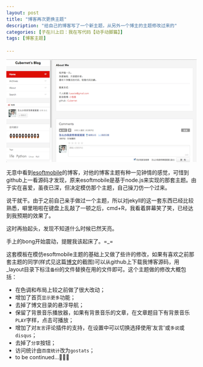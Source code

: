 ```yaml
---
layout: post
title: "博客再次更换主题"
description: "给自己的博客写了一个新主题，从另外一个博主的主题修改过来的"
categories: [子在川上曰：我在写代码【动手动脚篇】]
tags: [博客主题]

---
```


![image](/assets/images/2014-08-03-anothernewtheme.png)

无意中看到[esoftmobile](http://esoftmobile.com)的博客，对他的博客主题有种一见钟情的感觉，可惜到github上一看源码才发现，原来esoftmobile是基于node.js来实现的那套主题。由于实在喜爱，虽夜已深，但决定模仿那个主题，自己操刀仿一个过来。

<!-- more -->

说干就干。由于之前自己亲手做过一个主题，所以对jekyll的这一套东西已经比较熟悉，噼里啪啦在键盘上乱敲了一顿之后，cmd+R，我看着屏幕笑了笑，已经达到我预期的效果了。

这时再抬起头，发现不知道什么时候已然天亮。

手上的bong开始震动，提醒我该起床了。=_=

这套模板在模仿esoftmobile主题的基础上又做了些许的修改，如果有喜欢之前那套主题的同学(样式见这篇[博文](http://cubernet.github.io/new-theme/)的截图)可以从github上下载我博客源码，用_layout目录下标注`备份`的文件替换在用的文件即可。这个主题做的修改大概包括：

* 在色调和布局上较之前做了很大改动；
* 增加了首页`显示更多`功能；
* 去掉了博文目录的悬浮导航；
* 保留了背景音乐播放器，如果有背景音乐的文章，在文章题目下有背景音乐`PLAY`字样，点击可播放；
* 增加了对`友言`评论插件的支持，在设置中可以切换选择使用'友言'或`多说`或`disqus`；
* 去掉了`分享`按钮；
* 访问统计由`百度统计`改为`gostats`；
* to be continued...💪💪💪


